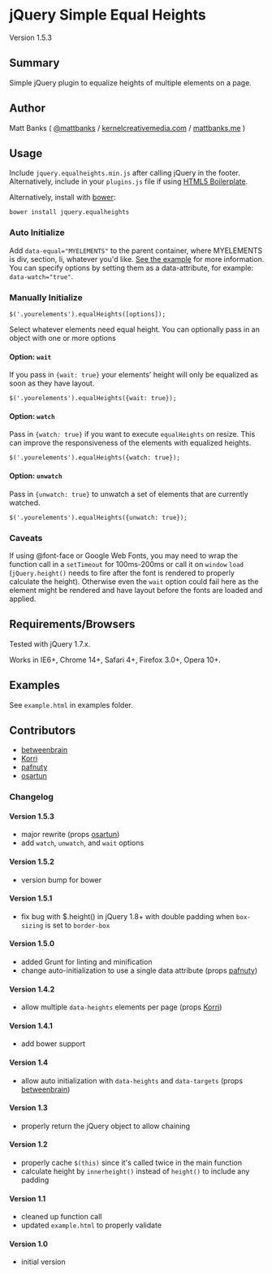 # jQuery Simple Equal Heights

Version 1.5.3

## Summary

Simple jQuery plugin to equalize heights of multiple elements on a page.

## Author

Matt Banks ( [@mattbanks](http://twitter.com/mattbanks) / [kernelcreativemedia.com](http://www.kernelcreativemedia.com) / [mattbanks.me](http://www.mattbanks.me) )

## Usage

Include `jquery.equalheights.min.js` after calling jQuery in the footer. Alternatively, include in your `plugins.js` file if using [HTML5 Boilerplate](http://html5boilerplate.com).

Alternatively, install with [bower](https://github.com/bower/bower):

	bower install jquery.equalheights

### Auto Initialize

Add `data-equal="MYELEMENTS"` to the parent container, where MYELEMENTS is div, section, li, whatever you'd like. [See the example](https://github.com/mattbanks/jQuery.equalHeights/blob/master/example/example.html) for more information.
You can specify options by setting them as a data-attribute, for example: `data-watch="true"`.

### Manually Initialize

	$('.yourelements').equalHeights([options]);

Select whatever elements need equal height. You can optionally pass in an object with one or more options

#### Option: `wait`

If you pass in `{wait: true}` your elements' height will only be equalized as soon as they have layout.

	$('.yourelements').equalHeights({wait: true});

#### Option: `watch`

Pass in `{watch: true}` if you want to execute `equalHeights` on resize. This can improve the responsiveness of the elements with equalized heights.

	$('.yourelements').equalHeights({watch: true});

#### Option: `unwatch`

Pass in `{unwatch: true}` to unwatch a set of elements that are currently watched.

	$('.yourelements').equalHeights({unwatch: true});

### Caveats

If using @font-face or Google Web Fonts, you may need to wrap the function call in a `setTimeout` for 100ms-200ms or call it on `window` `load` (`jQuery.height()` needs to fire after the font is rendered to properly calculate the height). Otherwise even the `wait` option could fail here as the element might be rendered and have layout before the fonts are loaded and applied.

## Requirements/Browsers

Tested with jQuery 1.7.x.

Works in IE6+, Chrome 14+, Safari 4+, Firefox 3.0+, Opera 10+.

## Examples

See `example.html` in examples folder.

## Contributors

* [betweenbrain](https://github.com/betweenbrain)
* [Korri](https://github.com/Korri)
* [pafnuty](https://github.com/pafnuty)
* [osartun](https://github.com/osartun)

### Changelog

#### Version 1.5.3

* major rewrite (props [osartun](https://github.com/osartun))
* add `watch`, `unwatch`, and `wait` options

#### Version 1.5.2

* version bump for bower

#### Version 1.5.1

* fix bug with $.height() in jQuery 1.8+ with double padding when `box-sizing` is set to `border-box`

#### Version 1.5.0

* added Grunt for linting and minification
* change auto-initialization to use a single data attribute (props [pafnuty](https://github.com/pafnuty))

#### Version 1.4.2

* allow multiple `data-heights` elements per page (props [Korri](https://github.com/Korri))

#### Version 1.4.1

* add bower support

#### Version 1.4

* allow auto initialization with `data-heights` and `data-targets` (props [betweenbrain](https://github.com/betweenbrain))

#### Version 1.3

* properly return the jQuery object to allow chaining

#### Version 1.2

* properly cache `$(this)` since it's called twice in the main function
* calculate height by `innerheight()` instead of `height()` to include any padding

#### Version 1.1

* cleaned up function call
* updated `example.html` to properly validate

#### Version 1.0

* initial version
